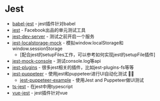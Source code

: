 # Jest

- [babel-jest](https://github.com/babel/babel-jest) - jest插件针对babel
- [jest](https://github.com/facebook/jest) - Facebook出品的单元测试工具
- [jest-dev-server](https://www.npmjs.com/package/jest-dev-server) - 测试之前开启一个服务
- [jest-localstorage-mock](https://github.com/clarkbw/jest-localstorage-mock) - 模拟window.localStorage和window.sessionStorage
    - [配合jest的setupFiles工作，可以参考如何实现jest的setupFile插件]
- [jest-mock-console](https://github.com/bpedersen/jest-mock-console) - 测试console.log等api
- [jest-plugins](https://github.com/negativetwelve/jest-plugins) - 很多jest相关的插件，比如jest-plugins-fs等等
- [jest-puppeteer](https://github.com/smooth-code/jest-puppeteer) - 使用jest和puppeteer进行UI自动化测试 <g-emoji class="g-emoji" alias="circus_tent" fallback-src="https://github.githubassets.com/images/icons/emoji/unicode/1f3aa.png">🎪</g-emoji><g-emoji class="g-emoji" alias="sparkles" fallback-src="https://github.githubassets.com/images/icons/emoji/unicode/2728.png">✨</g-emoji>
    - [jest-puppeteer-example](https://github.com/FunnyLiu/jest-puppeteer-example) - 使用Jest and Puppeteer做UI测试
- [ts-jest](https://www.npmjs.com/package/ts-jest) - 在jest中用typescript
- [vue-jest](https://github.com/vuejs/vue-jest) - jest插件针对vue

